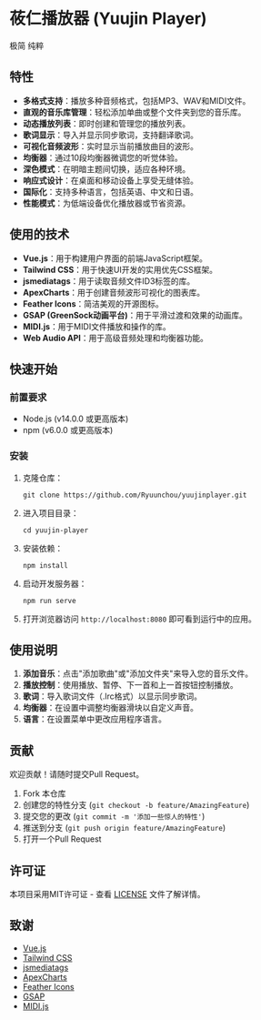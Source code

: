 # 莜仁播放器 (Yuujin Player)

极简 纯粹



## 特性

- **多格式支持**：播放多种音频格式，包括MP3、WAV和MIDI文件。
- **直观的音乐库管理**：轻松添加单曲或整个文件夹到您的音乐库。
- **动态播放列表**：即时创建和管理您的播放列表。
- **歌词显示**：导入并显示同步歌词，支持翻译歌词。
- **可视化音频波形**：实时显示当前播放曲目的波形。
- **均衡器**：通过10段均衡器微调您的听觉体验。
- **深色模式**：在明暗主题间切换，适应各种环境。
- **响应式设计**：在桌面和移动设备上享受无缝体验。
- **国际化**：支持多种语言，包括英语、中文和日语。
- **性能模式**：为低端设备优化播放器或节省资源。

## 使用的技术

- **Vue.js**：用于构建用户界面的前端JavaScript框架。
- **Tailwind CSS**：用于快速UI开发的实用优先CSS框架。
- **jsmediatags**：用于读取音频文件ID3标签的库。
- **ApexCharts**：用于创建音频波形可视化的图表库。
- **Feather Icons**：简洁美观的开源图标。
- **GSAP (GreenSock动画平台)**：用于平滑过渡和效果的动画库。
- **MIDI.js**：用于MIDI文件播放和操作的库。
- **Web Audio API**：用于高级音频处理和均衡器功能。

## 快速开始

### 前置要求

- Node.js (v14.0.0 或更高版本)
- npm (v6.0.0 或更高版本)

### 安装

1. 克隆仓库：
   ```
   git clone https://github.com/Ryuunchou/yuujinplayer.git
   ```

2. 进入项目目录：
   ```
   cd yuujin-player
   ```

3. 安装依赖：
   ```
   npm install
   ```

4. 启动开发服务器：
   ```
   npm run serve
   ```

5. 打开浏览器访问 `http://localhost:8080` 即可看到运行中的应用。

## 使用说明

1. **添加音乐**：点击"添加歌曲"或"添加文件夹"来导入您的音乐文件。
2. **播放控制**：使用播放、暂停、下一首和上一首按钮控制播放。
3. **歌词**：导入歌词文件（.lrc格式）以显示同步歌词。
4. **均衡器**：在设置中调整均衡器滑块以自定义声音。
5. **语言**：在设置菜单中更改应用程序语言。

## 贡献

欢迎贡献！请随时提交Pull Request。

1. Fork 本仓库
2. 创建您的特性分支 (`git checkout -b feature/AmazingFeature`)
3. 提交您的更改 (`git commit -m '添加一些惊人的特性'`)
4. 推送到分支 (`git push origin feature/AmazingFeature`)
5. 打开一个Pull Request

## 许可证

本项目采用MIT许可证 - 查看 [LICENSE](LICENSE) 文件了解详情。

## 致谢

- [Vue.js](https://vuejs.org/)
- [Tailwind CSS](https://tailwindcss.com/)
- [jsmediatags](https://github.com/aadsm/jsmediatags)
- [ApexCharts](https://apexcharts.com/)
- [Feather Icons](https://feathericons.com/)
- [GSAP](https://greensock.com/gsap/)
- [MIDI.js](https://github.com/mudcube/MIDI.js/)
